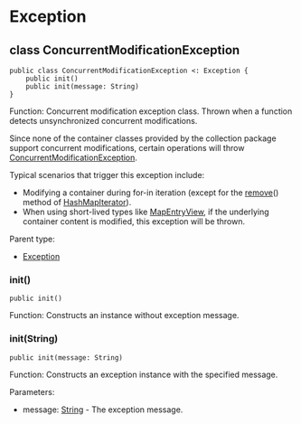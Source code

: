 # Exception

## class ConcurrentModificationException

```cangjie
public class ConcurrentModificationException <: Exception {
    public init()
    public init(message: String)
}
```

Function: Concurrent modification exception class. Thrown when a function detects unsynchronized concurrent modifications.

Since none of the container classes provided by the collection package support concurrent modifications, certain operations will throw [ConcurrentModificationException](collection_package_exception.md#class-concurrentmodificationexception).

Typical scenarios that trigger this exception include:

- Modifying a container during for-in iteration (except for the [remove](../../posix/posix_package_api/posix_package_funcs.md#func-removestring-deprecated)() method of [HashMapIterator](collection_package_class.md#class-hashmapiteratork-v-where-k--hashable--equatablek)).
- When using short-lived types like [MapEntryView](collection_package_interface.md#interface-mapentryviewk-v), if the underlying container content is modified, this exception will be thrown.

Parent type:

- [Exception](../../core/core_package_api/core_package_exceptions.md#class-exception)

### init()

```cangjie
public init()
```

Function: Constructs an instance without exception message.

### init(String)

```cangjie
public init(message: String)
```

Function: Constructs an exception instance with the specified message.

Parameters:

- message: [String](../../core/core_package_api/core_package_structs.md#struct-string) - The exception message.